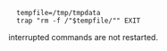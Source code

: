```
  tempfile=/tmp/tmpdata
  trap "rm -f /"$tempfile/"" EXIT

```

 interrupted commands are not restarted.
